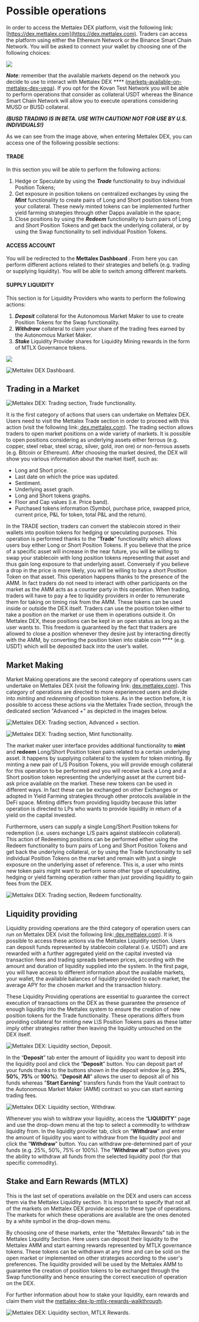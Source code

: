 # Possible operations

In order to access the Mettalex DEX platform, visit the following link: [https://dex.mettalex.com](https://dex.mettalex.com).  Traders can access the platform using either the Ethereum Network or the Binance Smart Chain Network. You will be asked to connect your wallet by choosing one of the following choices:

![](<.gitbook/assets/1 (3).png>)



_**Note**_: remember that the available markets depend on the network you decide to use to interact with Mettalex DEX _****_ ([markets-available-on-mettalex-dex-vega](markets-available-on-mettalex-dex-vega.md)). If you opt for the Kovan Test Network you will be able to perform operations that consider as collateral USDT whereas the Binance Smart Chain Network will allow you to execute operations considering MUSD or BUSD collateral.&#x20;

_**(BUSD TRADING IS IN BETA. USE WITH CAUTION! NOT FOR USE BY U.S. INDIVIDUALS!)**_

As we can see from the image above, when entering Mettalex DEX, you can access one of the following possible sections:

#### **TRADE**

In this section you will be able to perform the following actions:

1. Hedge or Speculate by using the _**Trade**_ functionality to buy individual Position Tokens;
2. Get exposure in position tokens on centralized exchanges by using the _**Mint**_ functionality to create pairs of Long and Short position tokens from your collateral. These newly minted tokens can be implemented further yield farming strategies through other Dapps available in the space;
3. Close positions by using the _**Redeem**_ functionality to burn pairs of Long and Short Position Tokens and get back the underlying collateral, or by using the Swap functionality to sell individual Position Tokens.

#### **ACCESS ACCOUNT**

You will be redirected to the **Mettalex Dashboard** . From here you can perform different actions related to their strategies and beliefs (e.g. trading or supplying liquidity). You will be able to switch among different markets.

#### SUPPLY LIQUIDITY

This section is for Liquidity Providers who wants to perform the following actions:

1. _**Deposit**_ collateral for the Autonomous Market Maker to use to create Position Tokens for the Swap functionality.
2. _**Withdraw**_ collateral to claim your share of the trading fees earned by the Autonomous Market Maker.
3. _**Stake**_ Liquidity Provider shares for Liquidity Mining rewards in the form of MTLX Governance tokens.

![](<.gitbook/assets/3 (3).png>)

![Mettalex DEX Dashboard.](<.gitbook/assets/2 (4).png>)

## **Trading in a Market**

![Mettalex DEX: Trading section, Trade functionality.](<.gitbook/assets/4 (2).png>)

It is the first category of actions that users can undertake on Mettalex DEX. Users need to visit the Mettalex Trade section in order to proceed with this action (visit the following link:[ dex.mettalex.com](http://dex.mettalex.com)). The trading section allows traders to open market positions on a wide variety of markets. It is possible to open positions considering as underlying assets either ferrous (e.g. copper, steel rebar, steel scrap, silver, gold, iron ore) or non-ferrous assets (e.g. Bitcoin or Ethereum). After choosing the market desired, the DEX will show you various information about the market itself, such as:

* Long and Short price.
* Last date on which the price was updated.
* Sentiment.
* Underlying asset graph.
* Long and Short tokens graphs.
* Floor and Cap values (i.e. Price band).
* Purchased tokens information (Symbol, purchase price, swapped price, current price, P\&L for token, total P\&L and the return).

In the TRADE section, traders can convert the stablecoin stored in their wallets into position tokens for hedging or speculating purposes. This operation is performed thanks to the “**Trade**” functionality which allows users buy either Long or Short Position Tokens. If you believe that the price of a specific asset will increase in the near future, you will be willing to swap your stablecoin with long position tokens representing that asset and thus gain long exposure to that underlying asset. Conversely if you believe a drop in the price is more likely, you will be willing to buy a short Position Token on that asset. This operation happens thanks to the presence of the AMM. In fact traders do not need to interact with other participants on the market as the AMM acts as a counter party in this operation. When trading, traders will have to pay a fee to liquidity providers in order to remunerate them for taking on timing risk from the AMM. These tokens can be used inside or outside the DEX itself. Traders can use the position token either to take a position on the market or use them in operations outside it. On Mettalex DEX, these positions can be kept in an open status as long as the user wants to. This freedom is guaranteed by the fact that traders are allowed to close a position whenever they desire just by interacting directly with the AMM, by converting the position token into stable coin **** (e.g. USDT) which will be deposited back into the user’s wallet.

## **‌Market Making**

Market Making operations are the second category of operations users can undertake on Mettalex DEX (visit the following link: [dex.mettalex.com](http://dex.mettalex.com)). This category of operations are directed to more experienced users and divide into _minting_ and _redeeming_ of position tokens. As in the section before, it is possible to access these actions via the Mettalex Trade section, through the dedicated section "Advanced +" as depicted in the images below.

![Mettalex DEX: Trading section, Advanced + section.](<.gitbook/assets/4 copy.png>)

![Mettalex DEX: Trading section, Mint functionality.](<.gitbook/assets/5 (3).png>)

The market maker user interface provides additional functionality to **mint** and **redeem** Long/Short Position token pairs related to a certain underlying asset. It happens by supplying collateral to the system for token minting. By minting a new pair of L/S Position Tokens, you will provide enough collateral for this operation to be performed and you will receive back a Long and a Short position token representing the underlying asset at the current bid-ask price available on the market. These new tokens can be used in different ways. In fact these can be exchanged on other Exchanges or adopted in Yield Farming strategies through other protocols available in the DeFi space. Minting differs from providing liquidity because this latter operation is directed to LPs who wants to provide liquidity in return of a yield on the capital invested.

Furthermore, users can supply a single Long/Short Position tokens for redemption (i.e. users exchange L/S pairs against stablecoin collateral). This action of Redeeming positions can be performed either using the Redeem functionality to burn pairs of Long and Short Position Tokens and get back the underlying collateral, or by using the Trade functionality to sell individual Position Tokens on the market and remain with just a single exposure on the underlying asset of reference. This is, a user who mints new token pairs might want to perform some other type of speculating, hedging or yield farming operation rather than just providing liquidity to gain fees from the DEX.

![Mettalex DEX: Trading section, Redeem functionality.](<.gitbook/assets/6 (1).png>)

## Liquidity providing

Liquidity providing operations are the third category of operation users can run on Mettalex DEX (visit the following link:[ dex.mettalex.com](http://dex.mettalex.com)). It is possible to access these actions via the Mettalex Liquidity section. Users can deposit funds represented by stablecoin collateral (i.e. USDT) and are rewarded with a further aggregated yield on the capital invested via transaction fees and trading spreads between prices, according with the amount and duration of liquidity supplied into the system. In the first page, you will have access to different information about the available   markets, your wallet, the available balances of liquidity provided to each market, the average APY for the chosen market and the transaction history.

These Liquidity Providing operations are essential to guarantee the correct execution of transactions on the DEX as these guarantee the presence of enough liquidity into the Mettalex system to ensure the creation of new position tokens for the Trade functionality. These operations differs from providing collateral for minting new L\S Position Tokens pairs as these latter imply other strategies rather then leaving the liquidity untouched on the DEX itself.

![Mettalex DEX: Liquidity section, Deposit.](<.gitbook/assets/7 (1).png>)

In the “**Deposit**” tab enter the amount of liquidity you want to deposit into the liquidity pool and click the “**Deposit**” button. You can deposit part of your funds thanks to the buttons shown in the deposit window (e.g. **25%**, **50%**, **75%** or **100%**). "**Deposit All**" allows the user to deposit all of his funds whereas "**Start Earning**" transfers funds from the Vault contract to the Autonomous Market Maker (AMM) contract so you can start earning trading fees.



![Mettalex DEX: Liquidity section, Withdraw.](<.gitbook/assets/8 (1).png>)

Whenever you wish to witdraw your liquidity, access the “**LIQUIDITY**” page and use the drop-down menu at the top to select a commodity to withdraw liquidity from. In the liquidity provider tab, click on “**Withdraw**” and enter the amount of liquidity you want to withdraw from the liquidity pool and click the “**Withdraw**” button. You can withdraw pre-determined part of your funds (e.g. 25%, 50%, 75% or 100%). The “**Withdraw all**” button gives you the ability to withdraw all funds from the selected liquidity pool (for that specific commodity).

## Stake and Earn Rewards (MTLX)

This is the last set of operations available on the DEX and users can access them via the Mettalex Liquidity section. It is important to specify that not all of the markets on Mettalex DEX provide access to these type of operations. The markets for which these operations are available are the ones denoted by a white symbol in the drop-down menu.&#x20;

By choosing one of these markets, enter the "Mettalex Rewards" tab in the Mettalex Liquidity Section. Here users can deposit their liquidity to the Mettalex AMM and start earning rewards represented by MTLX governance tokens. These tokens can be withdrawn at any time and can be sold on the open market or implemented on other strategies according to the user's preferences. The liquidity provided will be used by the Mettalex AMM to guarantee the creation of position tokens to be exchanged through the Swap functionality and hence ensuring the correct execution of operation on the DEX.&#x20;

&#x20;For further information about how to stake your liquidity, earn rewards and claim them visit the [mettalex-dex-lp-mtlx-rewards-walkthrough](mettalex-dex-lp-mtlx-rewards-walkthrough.md).

![Mettalex DEX: Liquidity section, MTLX Rewards.](<.gitbook/assets/9 (1).png>)

